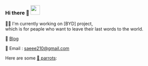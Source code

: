 ### Hi there 👋   <img src="https://cultofthepartyparrot.com/parrots/hd/mustacheparrot.gif" width="30" height="30"/>


<!--
**ohse-emily/ohse-emily** is a ✨ _special_ ✨ repository because its `README.md` (this file) appears on your GitHub profile.

Here are some ideas to get you started:

- 🔭 I’m currently working on ...
- 🌱 I’m currently learning ...
- 👯 I’m looking to collaborate on ...
- 🤔 I’m looking for help with ...
- 💬 Ask me about ...
- 📫 How to reach me: ...
- 😄 Pronouns: ...
- ⚡ Fun fact: ...
-->

🤸‍♀️ I'm currently working on [BYD] project,  
which is for peaple who want to leave their last words to the world. 


📝 <a href="https://blckchainetc.tistory.com/">Blog</a>

📧 Email : saeee210@gmail.com

Here are some [🦜 parrots](https://cultofthepartyparrot.com):


